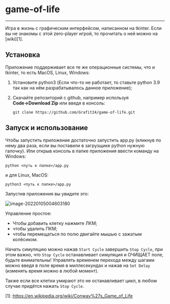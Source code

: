 # game-of-life

---

Игра в жизнь с графическим интерфейсом, написанном на tkinter. Если вы не знакомы с этой zero-player игрой, то прочитать о ней можно на [wiki][1].

## Установка

Приложение поддерживает все те же операционные системы, что и tkinter, то есть MacOS, Linux, Windows:

1.  Установите python3 (Если что-то не работает, то ставьте python 3.9 так как на нём разрабатывалось данное приложение);

2. Скачайте репозиторий с github, например используя **Code→Download Zip** или введя в консоль:

   ```git clone https://github.com/Grafit24/game-of-life.git```

## Запуск и использование

Чтобы запустить приложение достаточно запустить app.py (кликнув по нему два раза, если вы поставили в загрузщике python нужную галочку). Или открыв консоль в папке приложения ввести команду на Windows:

```python <путь к папке>/app.py ```

и для Linux, MacOS:

```python3 <путь к папке>/app.py ```

Запустив приложения вы увидите это:

![image-20220105004603180](/images/img1.png)

Управление простое:

- Чтобы добавить клетку нажмите ЛКМ;
- чтобы удалить ПКМ;
- чтобы перемещаться по полю двигайте мышью с зажатым колёсиком.

Начать симуляцию можно нажав `Start Cycle` завершить `Stop Cycle`, при этом важно, что `Stop Cycle` останавливает симуляция и ОЧИЩАЕТ поле, будьте внимательны! Управлять временем перехода между шагами можно введя в поле время в миллесекундах и нажав на `Set Delay` (изменять время можно в любой момент). 

Также если все клетки умирают это не останавливает цикл, в любом случае придётся нажать `Stop Cycle`.

[1] :https://en.wikipedia.org/wiki/Conway%27s_Game_of_Life